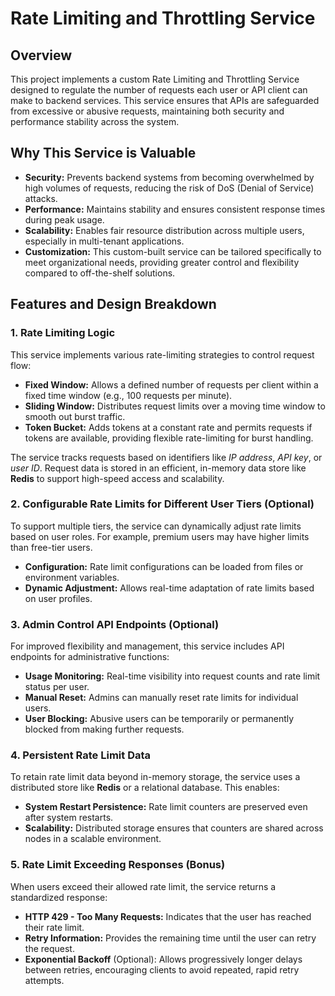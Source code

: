 <!DOCTYPE html>
<html lang="en">
<head>

</head>
<body>

  <h1>Rate Limiting and Throttling Service</h1>

  <h2>Overview</h2>
  <p>
    This project implements a custom Rate Limiting and Throttling Service designed to regulate the number of requests each user or API client can make to backend services. This service ensures that APIs are safeguarded from excessive or abusive requests, maintaining both security and performance stability across the system.
  </p>

  <h2>Why This Service is Valuable</h2>
  <ul>
    <li><strong>Security:</strong> Prevents backend systems from becoming overwhelmed by high volumes of requests, reducing the risk of DoS (Denial of Service) attacks.</li>
    <li><strong>Performance:</strong> Maintains stability and ensures consistent response times during peak usage.</li>
    <li><strong>Scalability:</strong> Enables fair resource distribution across multiple users, especially in multi-tenant applications.</li>
    <li><strong>Customization:</strong> This custom-built service can be tailored specifically to meet organizational needs, providing greater control and flexibility compared to off-the-shelf solutions.</li>
  </ul>

  <h2>Features and Design Breakdown</h2>

  <h3>1. Rate Limiting Logic</h3>
  <p>This service implements various rate-limiting strategies to control request flow:</p>
  <ul>
    <li><strong>Fixed Window:</strong> Allows a defined number of requests per client within a fixed time window (e.g., 100 requests per minute).</li>
    <li><strong>Sliding Window:</strong> Distributes request limits over a moving time window to smooth out burst traffic.</li>
    <li><strong>Token Bucket:</strong> Adds tokens at a constant rate and permits requests if tokens are available, providing flexible rate-limiting for burst handling.</li>
  </ul>
  <p>The service tracks requests based on identifiers like <em>IP address</em>, <em>API key</em>, or <em>user ID</em>. Request data is stored in an efficient, in-memory data store like <strong>Redis</strong> to support high-speed access and scalability.</p>

  <h3>2. Configurable Rate Limits for Different User Tiers (Optional)</h3>
  <p>To support multiple tiers, the service can dynamically adjust rate limits based on user roles. For example, premium users may have higher limits than free-tier users.</p>
  <ul>
    <li><strong>Configuration:</strong> Rate limit configurations can be loaded from files or environment variables.</li>
    <li><strong>Dynamic Adjustment:</strong> Allows real-time adaptation of rate limits based on user profiles.</li>
  </ul>

  <h3>3. Admin Control API Endpoints (Optional)</h3>
  <p>For improved flexibility and management, this service includes API endpoints for administrative functions:</p>
  <ul>
    <li><strong>Usage Monitoring:</strong> Real-time visibility into request counts and rate limit status per user.</li>
    <li><strong>Manual Reset:</strong> Admins can manually reset rate limits for individual users.</li>
    <li><strong>User Blocking:</strong> Abusive users can be temporarily or permanently blocked from making further requests.</li>
  </ul>

  <h3>4. Persistent Rate Limit Data</h3>
  <p>To retain rate limit data beyond in-memory storage, the service uses a distributed store like <strong>Redis</strong> or a relational database. This enables:</p>
  <ul>
    <li><strong>System Restart Persistence:</strong> Rate limit counters are preserved even after system restarts.</li>
    <li><strong>Scalability:</strong> Distributed storage ensures that counters are shared across nodes in a scalable environment.</li>
  </ul>

  <h3>5. Rate Limit Exceeding Responses (Bonus)</h3>
  <p>When users exceed their allowed rate limit, the service returns a standardized response:</p>
  <ul>
    <li><strong>HTTP 429 - Too Many Requests:</strong> Indicates that the user has reached their rate limit.</li>
    <li><strong>Retry Information:</strong> Provides the remaining time until the user can retry the request.</li>
    <li><strong>Exponential Backoff</strong> (Optional): Allows progressively longer delays between retries, encouraging clients to avoid repeated, rapid retry attempts.</li>
  </ul>

</body>
</html>

